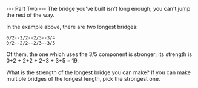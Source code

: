 --- Part Two ---
The bridge you've built isn't long enough; you can't jump the rest of the way.

In the example above, there are two longest bridges:
```
0/2--2/2--2/3--3/4
0/2--2/2--2/3--3/5
```
Of them, the one which uses the 3/5 component is stronger; its strength is 0+2 + 2+2 + 2+3 + 3+5 = 19.

What is the strength of the longest bridge you can make? If you can make multiple bridges of the longest length, pick the strongest one.
